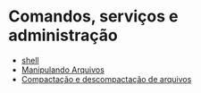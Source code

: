 # Comandos, serviços e administração

- [shell](src/annotations/capitulo-2/shell.md)
- [Manipulando Arquivos](src/annotations/capitulo-3/manupulando-arquivos.md)
- [Compactação e descompactação de arquivos](src/annotations/capitulo-4/compactacao-descompactacao-arquivos.md)
